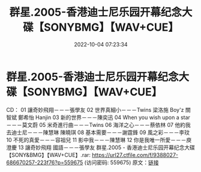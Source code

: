 ﻿---
title: 群星.2005-香港迪士尼乐园开幕纪念大碟【SONYBMG】【WAV+CUE】
date: 2022-10-04 07:23:34
categories: WAV车载音乐、镜像
tags: 华语中文
---
# 群星.2005-香港迪士尼乐园开幕纪念大碟【SONYBMG】【WAV+CUE】

CD：
01 讓奇妙飛翔－－－張學友
02 世界真細小－－－Twins 梁洛施 Boy'z 關智斌 鄭希怡
Hanjin
03 新的世界－－－陳奕迅
04 When you wish upon a star－－－莫文蔚
05 米奇進行曲－－－Twins
06 海洋之心－－－蔡依林
07 他約我去迪士尼－－－陳慧琳 陳曉琪
08 基本需要－－－謝霆鋒
09 風之彩－－－李玟
10 不死的真愛－－－容祖兒
11 影中我－－－陳慧琳
12 你是我唯一所愛－－－庾澄慶
13 讓奇妙飛翔 國語－－－張學友
群星.2005 -
香港迪士尼乐园开幕纪念大碟【SONY&BMG】【WAV+CUE】.rar: https://url27.ctfile.com/f/9388027-686670257-223f76?p=559675
(访问密码: 559675)
原文：[链接](https://blog.sina.com.cn/s/blog_1647c7e7601030zqm.html)